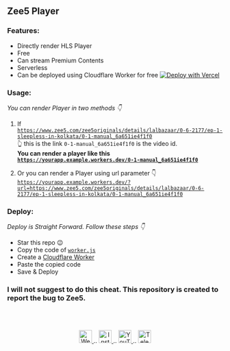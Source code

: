 ## Zee5 Player

### Features:
- Directly render HLS Player
- Free
- Can stream Premium Contents
- Serverless
- Can be deployed using Cloudflare Worker for free
[![Deploy with Vercel](https://vercel.com/button)](https://vercel.com/new/git/external?repository-url=https://github.com/satyushree/Zee5)


### Usage:
*You can render Player in two methods 👇*

1. If <br><code>https://www.zee5.com/zee5originals/details/lalbazaar/0-6-2177/ep-1-sleepless-in-kolkata/0-1-manual_6a651ie4f1f0</code><br>
👆 this is the link <code>0-1-manual_6a651ie4f1f0</code> is the video id.<br>
**You can render a player like this <code>https://yourapp.example.workers.dev/0-1-manual_6a651ie4f1f0</code>**

2. Or you can render a Player using url parameter 👇<br>
<code>https://yourapp.example.workers.dev/?url=https://www.zee5.com/zee5originals/details/lalbazaar/0-6-2177/ep-1-sleepless-in-kolkata/0-1-manual_6a651ie4f1f0</code>

### Deploy:
*Deploy is Straight Forward. Follow these steps 👇*
- Star this repo 😉
- Copy the code of <code>[worker.js](https://github.com/cachecleanerjeet/Zee5/blob/main/worker.js "worker.js")</code>
- Create a [Cloudflare Worker](https://workers.cloudflare.com "Cloudflare Worker")
- Paste the copied code
- Save & Deploy

### I will not suggest to do this cheat. This repository is created to report the bug to Zee5.


<br><br>
<p align="center">
 
 <a href="https://tu.hin.life">
    <img alt="Website" width="30px" src="https://firebasestorage.googleapis.com/v0/b/webtuhin.appspot.com/o/githubstatic%2Fwebsite.svg?alt=media&token=5c3ea7e0-d4f7-4566-b78a-bdee6c65f03e" />
  </a>  
..
  <a href="https://www.instagram.com/jeeetpaul">
    <img alt="Instagram" width="30px" src="https://cdn.jsdelivr.net/npm/simple-icons@3.2.0/icons/instagram.svg" />
  </a>
..
  <a href="https://www.youtube.com/channel/UCa4FMtLpYcOBtjKOZgzTFNA">
    <img alt="YouTube" width="30px" src="https://cdn.jsdelivr.net/npm/simple-icons@3.2.0/icons/youtube.svg" />
  </a>
..
  <a href="https://telegram.dog/tprojects">
    <img alt="Telegram" width="30px" src="https://cdn.jsdelivr.net/npm/simple-icons@3.2.0/icons/telegram.svg" />
  </a>
  
</p>
